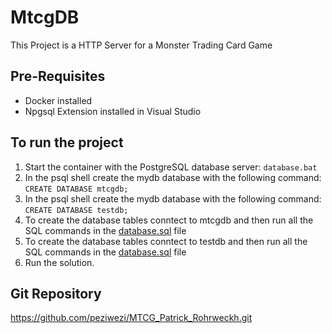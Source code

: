 # MtcgDB

This Project is a HTTP Server for a Monster Trading Card Game

## Pre-Requisites

* Docker installed
* Npgsql Extension installed in Visual Studio

## To run the project

1. Start the container with the PostgreSQL database server: ```database.bat```			
2. In the psql shell create the mydb database with the following command: ```CREATE DATABASE mtcgdb;```
2. In the psql shell create the mydb database with the following command: ```CREATE DATABASE testdb;```
3. To create the database tables conntect to mtcgdb and then run all the SQL commands in the [database.sql](database.sql) file
3. To create the database tables conntect to testdb and then run all the SQL commands in the [database.sql](database.sql) file
4. Run the solution.

## Git Repository
https://github.com/peziwezi/MTCG_Patrick_Rohrweckh.git 
 
